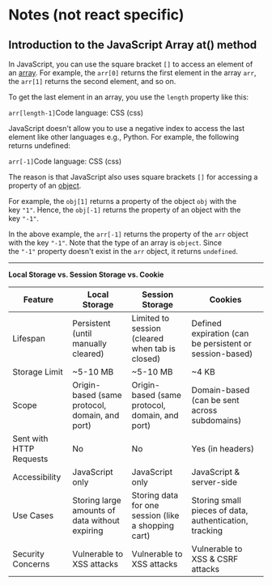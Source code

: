 # Notes (not react specific)

## Introduction to the JavaScript Array at() method

In JavaScript, you can use the square bracket `[]` to access an element of an [array](https://www.javascripttutorial.net/javascript-array/). For example, the `arr[0]` returns the first element in the array `arr`, the `arr[1]` returns the second element, and so on.

To get the last element in an array, you use the `length` property like this:

`arr[length-1]`Code language: CSS (css)

JavaScript doesn't allow you to use a negative index to access the last element like other languages e.g., Python. For example, the following returns undefined:

`arr[-1]`Code language: CSS (css)

The reason is that JavaScript also uses square brackets `[]` for accessing a property of an [object](https://www.javascripttutorial.net/javascript-objects/).

For example, the `obj[1]` returns a property of the object `obj` with the key `"1"`. Hence, the `obj[-1]` returns the property of an object with the key `"-1"`.

In the above example, the `arr[-1]` returns the property of the `arr` object with the key `"-1"`. Note that the type of an array is `object`. Since the `"-1"` property doesn't exist in the `arr` object, it returns `undefined`.

---

**Local Storage vs. Session Storage vs. Cookie**

| Feature                 | Local Storage                                  | Session Storage                                     | Cookies                                                 |
| ----------------------- | ---------------------------------------------- | --------------------------------------------------- | ------------------------------------------------------- |
| Lifespan                | Persistent (until manually cleared)            | Limited to session (cleared when tab is closed)     | Defined expiration (can be persistent or session-based) |
| Storage Limit           | ~5-10 MB                                       | ~5-10 MB                                            | ~4 KB                                                   |
| Scope                   | Origin-based (same protocol, domain, and port) | Origin-based (same protocol, domain, and port)      | Domain-based (can be sent across subdomains)            |
| Sent with HTTP Requests | No                                             | No                                                  | Yes (in headers)                                        |
| Accessibility           | JavaScript only                                | JavaScript only                                     | JavaScript & server-side                                |
| Use Cases               | Storing large amounts of data without expiring | Storing data for one session (like a shopping cart) | Storing small pieces of data, authentication, tracking  |
| Security Concerns       | Vulnerable to XSS attacks                      | Vulnerable to XSS attacks                           | Vulnerable to XSS & CSRF attacks                        |
